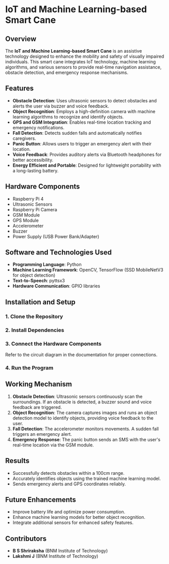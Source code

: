 # IoT and Machine Learning-based Smart Cane

## Overview
The **IoT and Machine Learning-based Smart Cane** is an assistive technology designed to enhance the mobility and safety of visually impaired individuals. This smart cane integrates IoT technology, machine learning algorithms, and various sensors to provide real-time navigation assistance, obstacle detection, and emergency response mechanisms.

## Features
- **Obstacle Detection**: Uses ultrasonic sensors to detect obstacles and alerts the user via buzzer and voice feedback.
- **Object Recognition**: Employs a high-definition camera with machine learning algorithms to recognize and identify objects.
- **GPS and GSM Integration**: Enables real-time location tracking and emergency notifications.
- **Fall Detection**: Detects sudden falls and automatically notifies caregivers.
- **Panic Button**: Allows users to trigger an emergency alert with their location.
- **Voice Feedback**: Provides auditory alerts via Bluetooth headphones for better accessibility.
- **Energy Efficient and Portable**: Designed for lightweight portability with a long-lasting battery.

## Hardware Components
- Raspberry Pi 4
- Ultrasonic Sensors
- Raspberry Pi Camera
- GSM Module
- GPS Module
- Accelerometer
- Buzzer
- Power Supply (USB Power Bank/Adapter)

## Software and Technologies Used
- **Programming Language**: Python
- **Machine Learning Framework**: OpenCV, TensorFlow (SSD MobileNetV3 for object detection)
- **Text-to-Speech**: pyttsx3
- **Hardware Communication**: GPIO libraries

## Installation and Setup
### 1. Clone the Repository
### 2. Install Dependencies
### 3. Connect the Hardware Components
Refer to the circuit diagram in the documentation for proper connections.

### 4. Run the Program

## Working Mechanism
1. **Obstacle Detection**: Ultrasonic sensors continuously scan the surroundings. If an obstacle is detected, a buzzer sound and voice feedback are triggered.
2. **Object Recognition**: The camera captures images and runs an object detection model to identify objects, providing voice feedback to the user.
3. **Fall Detection**: The accelerometer monitors movements. A sudden fall triggers an emergency alert.
4. **Emergency Response**: The panic button sends an SMS with the user's real-time location via the GSM module.

## Results
- Successfully detects obstacles within a 100cm range.
- Accurately identifies objects using the trained machine learning model.
- Sends emergency alerts and GPS coordinates reliably.

## Future Enhancements
- Improve battery life and optimize power consumption.
- Enhance machine learning models for better object recognition.
- Integrate additional sensors for enhanced safety features.

## Contributors
- **B S Shriraksha** (BNM Institute of Technology)
- **Lakshmi J** (BNM Institute of Technology)

